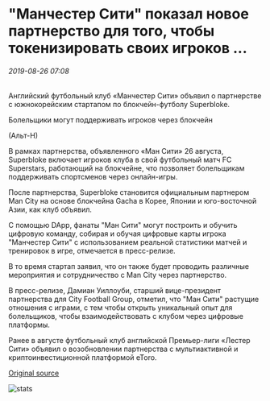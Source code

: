 # "Манчестер Сити" показал новое партнерство для того, чтобы токенизировать своих игроков ...

###### 2019-08-26 07:08

Английский футбольный клуб «Манчестер Сити» объявил о партнерстве с южнокорейским стартапом по блокчейн-футболу Superbloke.

Болельщики могут поддерживать игроков через блокчейн

(Альт-Н)

В рамках партнерства, объявленного «Ман Сити» 26 августа, Superbloke включает игроков клуба в свой футбольный матч FC Superstars, работающий на блокчейне, что позволяет болельщикам поддерживать спортсменов через онлайн-игры.

После партнерства, Superbloke становится официальным партнером Man City на основе блокчейна Gacha в Корее, Японии и юго-восточной Азии, как клуб объявил.

С помощью DApp, фанаты "Ман Сити" могут построить и обучить цифровую команду, собирая и обучая цифровые карты игрока "Манчестер Сити" с использованием реальной статистики матчей и тренировок в игре, отмечается в пресс-релизе.

В то время стартап заявил, что он также будет проводить различные мероприятия и сотрудничество с Man City через партнерство.

В пресс-релизе, Дамиан Уиллоуби, старший вице-президент партнерства для City Football Group, отметил, что "Ман Сити" растущие отношения с играми, с тем чтобы открыть уникальный опыт для болельщиков, чтобы взаимодействовать с клубом через цифровые платформы.

Ранее в августе футбольный клуб английской Премьер-лиги «Лестер Сити» объявил о возобновлении партнерства с мультиактивной и криптоинвестиционной платформой eToro.

[Original source](https://cointelegraph.com/news/manchester-city-fc-reveals-new-partnership-to-tokenize-its-players)

![stats](https://c.statcounter.com/11760860/0/a89fa40b/1/ "stats")